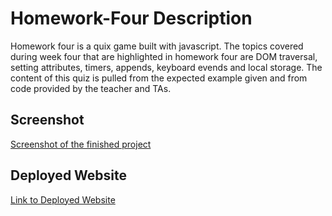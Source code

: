 # Homework-Four Description
Homework four is a quix game built with javascript. The topics covered during week four that are highlighted in homework four are DOM traversal, setting attributes, timers, appends, keyboard evends and local storage. The content of this quiz is pulled from the expected example given and from code provided by the teacher and TAs.
## Screenshot
[Screenshot of the finished project](https://raw.githubusercontent.com/EmmerTheVillain/Homework-Four/main/Screenshot.PNG)

## Deployed Website
[Link to Deployed Website](https://emmerthevillain.github.io/Homework-Four/)